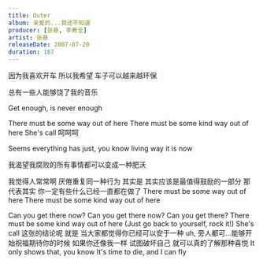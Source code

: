 ```yaml
---
title: Outer
album: 亲爱的...我还不知道
producer: [张悬, 李寿全]
artist: 张悬
releaseDate: 2007-07-20
duration: 187
---
```

因为我喜欢开车 所以我希望 车子可以越来越环保

总有一些人能够饶了我的音乐

Get enough, is never enough

There must be some way out of here
There must be some kind way out of here
She's call
呵呵呵

Seems everything has just, you know
living way it is now

我渴望我腐败的所有事情都可以变成一种肥沃

我觉得人常常啊 厌倦重复同一种行为
其实是 其实应该是最值得鼓励的一部分
那代表其实 你一定有些什么已经一直都在做了
There must be some way out of here
There must be some kind way out of here

Can you get there now?
Can you get there now?
Can you get there?
There must be some kind way out of here
(Just go back to yourself, rock it!)
She's call
这张的结论呢 就是 当大家都觉得你已经可以安于一种
uh, 旁人都可...能够开始祝福期待你的时候
如果你还像我一样 试图破坏自己 就可以真的了解那种喜悦
It only shows that, you know
It's time to die, and I can fly